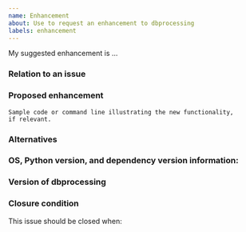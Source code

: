 ```yaml
---
name: Enhancement
about: Use to request an enhancement to dbprocessing
labels: enhancement
---
```


<!-- 
Thank you for contributing to the SpacePy community by
taking the time to suggest an enhancement. Please describe
your desired enhancement in detail, including at least
one possible use case.

You can use the sections below if they're helpful in
describing the enhancement, or delete any that aren't.

You can view the final output by clicking the preview
button above.
-->

My suggested enhancement is ...

### Relation to an issue
<!-- 
Is this enhancement related to an existing dbprocessing issue? You can
link it by using "#" and the issue number, e.g. #1 to link to issue 1.

If not, is it related to some other problem or bug?
-->

### Proposed enhancement
<!--
A description of what you'd like dbprocessing to do. Examples are very
helpful.

If you place your code between the triple backticks below, 
it will be marked as a code block automatically.
If possible, please provide a minimal example that succinctly
illustrate the enhancement
-->


```
Sample code or command line illustrating the new functionality,
if relevant.
```

### Alternatives
<!--
Describe any other solutions you've considered or tried, and what
was effective or ineffective about them.
-->

### OS, Python version, and dependency version information:
<!--
This provides context for a possible enhancement.
You can run the following and paste the result in a code 
block.
```
import platform
import sys
import sqlalchemy

print(platform.platform())
print(sys.version_info)
print('sqlalchemy={0}'.format(sqlalchemy.__version__))
```
-->

### Version of dbprocessing
<!-- What version of dbprocessing are you using and where did you
download it from?
-->

### Closure condition
<!--
What condition would indicate this issue is "complete" and should be closed?
For instance, it might be appropriate to close it when the design for the
enhancement is completed, with the implementation left to future issues, or
maybe it makes more sense to close when the implementation is merged. This
doesn't have to be set in stone; the dbprocessing team can help with the
decision after the issue is opened.
-->
This issue should be closed when:
